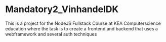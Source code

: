 # Mandatory2_VinhandelDK
This is a project for the NodeJS Fullstack Course at KEA Computerscience education where the task is to create a frontend and backend that uses a webframework and several auth techniques
